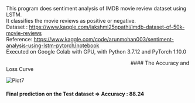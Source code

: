 
This program does sentiment analysis of IMDB movie review dataset using LSTM.  
It classifies the movie reviews as positive or negative.  
Dataset : https://www.kaggle.com/lakshmi25npathi/imdb-dataset-of-50k-movie-reviews  
Reference: https://www.kaggle.com/code/arunmohan003/sentiment-analysis-using-lstm-pytorch/notebook  
Executed on Google Colab with GPU, with Python 3.7.12 and PyTorch 1.10.0   

&emsp;&emsp;&emsp;&emsp;&emsp;&emsp;&emsp;&emsp;&emsp;&emsp;&emsp;&emsp;&emsp;&emsp;&emsp;&emsp;&emsp;&emsp;&emsp;&emsp;&emsp;&emsp;&emsp;&emsp; #### The Accuracy and Loss Curve

![Plot7](https://user-images.githubusercontent.com/17172345/159327953-5eabc4cd-e4fa-4b57-937e-ebdb61129630.png)

#### Final prediction on the Test dataset => Accuracy : 88.24 
